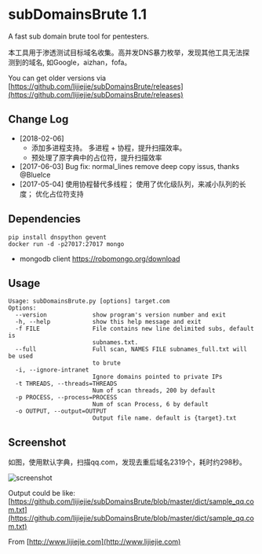 subDomainsBrute 1.1
======

A fast sub domain brute tool for pentesters.

本工具用于渗透测试目标域名收集。高并发DNS暴力枚举，发现其他工具无法探测到的域名, 如Google，aizhan，fofa。

You can get older versions via [https://github.com/lijiejie/subDomainsBrute/releases](https://github.com/lijiejie/subDomainsBrute/releases)


## Change Log 
* [2018-02-06] 
	* 添加多进程支持。 多进程 + 协程，提升扫描效率。 
	* 预处理了原字典中的占位符，提升扫描效率
* [2017-06-03] Bug fix: normal_lines remove deep copy issus, thanks @BlueIce
* [2017-05-04] 使用协程替代多线程； 使用了优化级队列，来减小队列的长度； 优化占位符支持


## Dependencies ##

```shell
pip install dnspython gevent
docker run -d -p27017:27017 mongo
```
* mongodb client https://robomongo.org/download

## Usage ##
	Usage: subDomainsBrute.py [options] target.com
	Options:
	  --version             show program's version number and exit
	  -h, --help            show this help message and exit
	  -f FILE               File contains new line delimited subs, default is
	                        subnames.txt.
	  --full                Full scan, NAMES FILE subnames_full.txt will be used
	                        to brute
	  -i, --ignore-intranet
	                        Ignore domains pointed to private IPs
	  -t THREADS, --threads=THREADS
	                        Num of scan threads, 200 by default
	  -p PROCESS, --process=PROCESS
	                        Num of scan Process, 6 by default
	  -o OUTPUT, --output=OUTPUT
	                        Output file name. default is {target}.txt


## Screenshot ##

如图，使用默认字典，扫描qq.com，发现去重后域名2319个，耗时约298秒。

![screenshot](screenshot.png)

Output could be like: [https://github.com/lijiejie/subDomainsBrute/blob/master/dict/sample_qq.com.txt](https://github.com/lijiejie/subDomainsBrute/blob/master/dict/sample_qq.com.txt)

From [http://www.lijiejie.com](http://www.lijiejie.com)